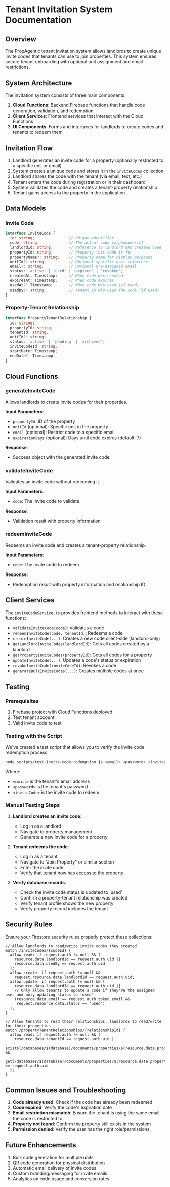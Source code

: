 # Tenant Invitation System Documentation

## Overview

The PropAgentic tenant invitation system allows landlords to create unique invite codes that tenants can use to join properties. This system ensures secure tenant onboarding with optional unit assignment and email restrictions.

## System Architecture

The invitation system consists of three main components:

1. **Cloud Functions**: Backend Firebase functions that handle code generation, validation, and redemption
2. **Client Services**: Frontend services that interact with the Cloud Functions
3. **UI Components**: Forms and interfaces for landlords to create codes and tenants to redeem them

## Invitation Flow

1. Landlord generates an invite code for a property (optionally restricted to a specific unit or email)
2. System creates a unique code and stores it in the `inviteCodes` collection
3. Landlord shares the code with the tenant (via email, text, etc.)
4. Tenant enters the code during registration or in their dashboard
5. System validates the code and creates a tenant-property relationship
6. Tenant gains access to the property in the application

## Data Models

### Invite Code

```typescript
interface InviteCode {
  id: string;               // Unique identifier
  code: string;             // The actual code (alphanumeric)
  landlordId: string;       // Reference to landlord who created code
  propertyId: string;       // Property this code is for
  propertyName?: string;    // Property name for display purposes
  unitId?: string;          // Optional specific unit reference
  email?: string;           // Optional pre-assigned email
  status: 'active' | 'used' | 'expired' | 'revoked';
  createdAt: Timestamp;     // When code was created
  expiresAt: Timestamp;     // When code expires
  usedAt?: Timestamp;       // When code was used (if used)
  usedBy?: string;          // Tenant ID who used the code (if used)
}
```

### Property-Tenant Relationship

```typescript
interface PropertyTenantRelationship {
  id: string;
  propertyId: string;
  tenantId: string;
  unitId?: string;
  status: 'active' | 'pending' | 'archived';
  inviteCodeId: string;
  startDate: Timestamp;
  endDate?: Timestamp;
}
```

## Cloud Functions

### generateInviteCode

Allows landlords to create invite codes for their properties.

**Input Parameters**:
- `propertyId`: ID of the property
- `unitId` (optional): Specific unit in the property
- `email` (optional): Restrict code to a specific email
- `expirationDays` (optional): Days until code expires (default: 7)

**Response**:
- Success object with the generated invite code

### validateInviteCode

Validates an invite code without redeeming it.

**Input Parameters**:
- `code`: The invite code to validate

**Response**:
- Validation result with property information

### redeemInviteCode

Redeems an invite code and creates a tenant-property relationship.

**Input Parameters**:
- `code`: The invite code to redeem

**Response**:
- Redemption result with property information and relationship ID

## Client Services

The `inviteCodeService.ts` provides frontend methods to interact with these functions:

- `validateInviteCode(code)`: Validates a code
- `redeemInviteCode(code, tenantId)`: Redeems a code
- `createInviteCode(...)`: Creates a new code client-side (landlord-only)
- `getLandlordInviteCodes(landlordId)`: Gets all codes created by a landlord
- `getPropertyInviteCodes(propertyId)`: Gets all codes for a property
- `updateInviteCode(...)`: Updates a code's status or expiration
- `revokeInviteCode(inviteCodeId)`: Revokes a code
- `generateBulkInviteCodes(...)`: Creates multiple codes at once

## Testing

### Prerequisites

1. Firebase project with Cloud Functions deployed
2. Test tenant account
3. Valid invite code to test

### Testing with the Script

We've created a test script that allows you to verify the invite code redemption process:

```bash
node scripts/test-invite-code-redemption.js <email> <password> <inviteCode>
```

Where:
- `<email>` is the tenant's email address
- `<password>` is the tenant's password
- `<inviteCode>` is the invite code to redeem

### Manual Testing Steps

1. **Landlord creates an invite code**:
   - Log in as a landlord
   - Navigate to property management
   - Generate a new invite code for a property

2. **Tenant redeems the code**:
   - Log in as a tenant
   - Navigate to "Join Property" or similar section
   - Enter the invite code
   - Verify that tenant now has access to the property

3. **Verify database records**:
   - Check the invite code status is updated to 'used'
   - Confirm a property-tenant relationship was created
   - Verify tenant profile shows the new property
   - Verify property record includes the tenant

## Security Rules

Ensure your Firestore security rules properly protect these collections:

```
// Allow landlords to read/write invite codes they created
match /inviteCodes/{codeId} {
  allow read: if request.auth != null && (
    resource.data.landlordId == request.auth.uid ||
    resource.data.usedBy == request.auth.uid
  );
  allow create: if request.auth != null && 
    request.resource.data.landlordId == request.auth.uid;
  allow update: if request.auth != null && (
    resource.data.landlordId == request.auth.uid ||
    // Only allow tenants to update a code if they're the assigned user and only updating status to 'used'
    (resource.data.email == request.auth.token.email && 
     request.resource.data.status == 'used')
  );
}

// Allow tenants to read their relationships, landlords to read/write for their properties
match /propertyTenantRelationships/{relationshipId} {
  allow read: if request.auth != null && (
    resource.data.tenantId == request.auth.uid ||
    exists(/databases/$(database)/documents/properties/$(resource.data.propertyId)) &&
    get(/databases/$(database)/documents/properties/$(resource.data.propertyId)).data.ownerId == request.auth.uid
  );
}
```

## Common Issues and Troubleshooting

1. **Code already used**: Check if the code has already been redeemed
2. **Code expired**: Verify the code's expiration date
3. **Email restriction mismatch**: Ensure the tenant is using the same email the code is restricted to
4. **Property not found**: Confirm the property still exists in the system
5. **Permission denied**: Verify the user has the right role/permissions

## Future Enhancements

1. Bulk code generation for multiple units
2. QR code generation for physical distribution
3. Automatic email delivery of invite codes
4. Custom branding/messaging for invite emails
5. Analytics on code usage and conversion rates 